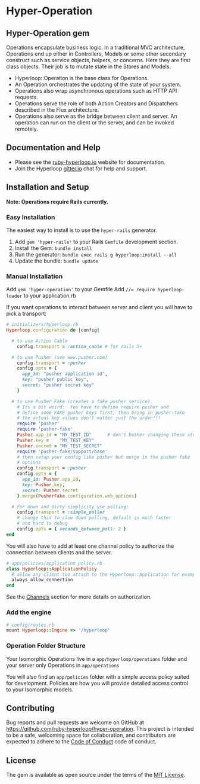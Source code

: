 #  Hyper-Operation

## Hyper-Operation gem

Operations encapsulate business logic. In a traditional MVC architecture, Operations end up either in Controllers, Models or some other secondary construct such as service objects, helpers, or concerns. Here they are first class objects. Their job is to mutate state in the Stores and Models.

+ Hyperloop::Operation is the base class for Operations.
+ An Operation orchestrates the updating of the state of your system.
+ Operations also wrap asynchronous operations such as HTTP API requests.
+ Operations serve the role of both Action Creators and Dispatchers described in the Flux architecture.
+ Operations also serve as the bridge between client and server. An operation can run on the client or the server, and can be invoked remotely.

## Documentation and Help

+ Please see the [ruby-hyperloop.io](http://ruby-hyperloop.io/) website for documentation.
+ Join the Hyperloop [gitter.io](https://gitter.im/ruby-hyperloop/chat) chat for help and support.

## Installation and Setup

**Note: Operations require Rails currently.**

### Easy Installation

The easiest way to install is to use the `hyper-rails` generator.

1. Add `gem 'hyper-rails'` to your Rails `Gemfile` development section.
2. Install the Gem: `bundle install`
3. Run the generator: `bundle exec rails g hyperloop:install --all`
4. Update the bundle: `bundle update`

### Manual Installation

Add `gem 'hyper-operation'` to your Gemfile
Add `//= require hyperloop-loader` to your application.rb

If you want operations to interact between server and client you will have to pick a transport:
```ruby
# initializers/hyperloop.rb
Hyperloop.configuration do |config|

  # to use Action Cable
    config.transport = :action_cable # for rails 5+

  # to use Pusher (see www.pusher.com)
    config.transport = :pusher
    config.opts = {
      app_id: "pusher application id",
      key: "pusher public key",
      secret: "pusher secret key"
    }

  # to use Pusher Fake (creates a fake pusher service)
    # Its a bit weird:  You have to define require pusher and
    # define some FAKE pusher keys first, then bring in pusher-fake
    # the actual key values don't matter just the order!!!
    require 'pusher'  
    require 'pusher-fake'
    Pusher.app_id = "MY_TEST_ID"      # don't bother changing these strings
    Pusher.key =    "MY_TEST_KEY"
    Pusher.secret = "MY_TEST_SECRET"
    require 'pusher-fake/support/base'
    # then setup your config like pusher but merge in the pusher fake
    # options
    config.transport = :pusher
    config.opts = {
      app_id: Pusher.app_id,
      key: Pusher.key,
      secret: Pusher.secret
    }.merge(PusherFake.configuration.web_options)

  # For down and dirty simplicity use polling:
    config.transport = :simple_poller
    # change this to slow down polling, default is much faster
    # and hard to debug
    config.opts = { seconds_between_poll: 2 }
end
```

You will also have to add at least one channel policy to authorize the connection between clients and the server.

```ruby
# app/policies/application_policy.rb
class Hyperloop::ApplicationPolicy
  # allow any client too attach to the Hyperloop::Application for example
  always_allow_connection  
end
```

See the [Channels](#channels) section for more details on authorization.

### Add the engine

```ruby
# config/routes.rb
mount Hyperloop::Engine => '/hyperloop'
```

### Operation Folder Structure

Your Isomorphic Operations live in a `app/hyperloop/operations` folder and your server only Operations in `app/operations`

You will also find an `app/policies` folder with a simple access policy suited for development.  Policies are how you will provide detailed access control to your Isomorphic models.  

## Contributing

Bug reports and pull requests are welcome on GitHub at https://github.com/ruby-hyperloop/hyper-operation. This project is intended to be a safe, welcoming space for collaboration, and contributors are expected to adhere to the [Code of Conduct](https://github.com/ruby-hyperloop/hyper-operation/blob/master/CODE_OF_CONDUCT.md) code of conduct.

## License

The gem is available as open source under the terms of the [MIT License](http://opensource.org/licenses/MIT).
